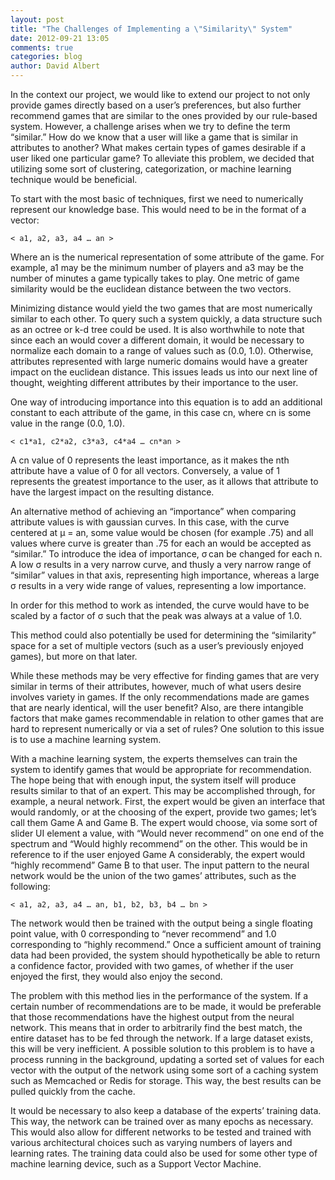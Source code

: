 ```yaml
---
layout: post
title: "The Challenges of Implementing a \"Similarity\" System"
date: 2012-09-21 13:05
comments: true
categories: blog
author: David Albert
---
```


In the context our project, we would like to extend our project to not only
provide games directly based on a user’s preferences, but also further recommend
games that are similar to the ones provided by our rule-based system. However, a
challenge arises when we try to define the term “similar.” How do we know that a
user will like a game that is similar in attributes to another? What makes
certain types of games desirable if a user liked one particular game? To
alleviate this problem, we decided that utilizing some sort of clustering,
categorization, or machine learning technique would be beneficial.

To start with the most basic of techniques, first we need to numerically
represent our knowledge base. This would need to be in the format of a vector:

    < a1, a2, a3, a4 … an >

Where an is the numerical representation of some attribute of the game. For
example, a1 may be the minimum number of players and a3 may be the number of
minutes a game typically takes to play. One metric of game similarity would be
the euclidean distance between the two vectors.

Minimizing distance would yield the two games that are most numerically similar
to each other. To query such a system quickly, a data structure such as an
octree or k-d tree could be used. It is also worthwhile to note that since each
an would cover a different domain, it would be necessary to normalize each
domain to a range of values such as (0.0, 1.0). Otherwise, attributes
represented with large numeric domains would have a greater impact on the
euclidean distance. This issues leads us into our next line of thought,
weighting different attributes by their importance to the user.

One way of introducing importance into this equation is to add an additional
constant to each  attribute of the game, in this case cn, where cn is some value
in the range (0.0, 1.0).

    < c1*a1, c2*a2, c3*a3, c4*a4 … cn*an >

A cn value of 0 represents the least importance, as it makes the nth attribute
have a value of 0 for all vectors. Conversely, a value of 1 represents the
greatest importance to the user, as it allows that attribute to have the largest
impact on the resulting distance.

An alternative method of achieving an “importance” when comparing attribute
values is with gaussian curves. In this case, with the curve centered at μ = an,
some value would be chosen (for example .75) and all values where curve is
greater than .75 for each an would be accepted as “similar.” To introduce the
idea of importance, σ can be changed for each n. A low σ results in a very
narrow curve, and thusly a very narrow range of “similar” values in that axis,
representing high importance, whereas a large σ results in a very wide range of
values, representing a low importance.

In order for this method to work as intended, the curve would have to be scaled
by a factor of σ such that the peak was always at a value of 1.0.

This method could also potentially be used for determining the “similarity”
space for a set of multiple vectors (such as a user’s previously enjoyed games),
but more on that later.

While these methods may be very effective for finding games that are very
similar in terms of their attributes, however, much of what users desire
involves variety in games. If the only recommendations made are games that are
nearly identical, will the user benefit? Also, are there intangible factors that
make games recommendable in relation to other games that are hard to represent
numerically or via a set of rules? One solution to this issue is to use a
machine learning system.

With a machine learning system, the experts themselves can train the system to
identify games that would be appropriate for recommendation. The hope being that
with enough input, the system itself will produce results similar to that of an
expert. This may be accomplished through, for example, a neural network. First,
the expert would be given an interface that would randomly, or at the choosing
of the expert, provide two games; let’s call them Game A and Game B. The expert
would choose, via some sort of slider UI element a value, with “Would never
recommend” on one end of the spectrum and “Would highly recommend” on the other.
This would be in reference to if the user enjoyed Game A considerably, the
expert would “highly recommend” Game B to that user. The input pattern to the
neural network would be the union of the two games’ attributes, such as the
following:

    < a1, a2, a3, a4 … an, b1, b2, b3, b4 … bn >

The network would then be trained with the output being a single floating point
value, with 0 corresponding to “never recommend” and 1.0 corresponding to
“highly recommend.” Once a sufficient amount of training data had been provided,
the system should hypothetically be able to return a confidence factor, provided
with two games, of whether if the user enjoyed the first, they would also enjoy
the second.

The problem with this method lies in the performance of the system. If a certain
number of recommendations are to be made, it would be preferable that those
recommendations have the highest output from the neural network. This means that
in order to arbitrarily find the best match, the entire dataset has to be fed
through the network. If a large dataset exists, this will be very inefficient. A
possible solution to this problem is to have a process running in the
background, updating a sorted set of values for each vector with the output of
the network using some sort of a caching system such as Memcached or Redis for
storage. This way, the best results can be pulled quickly from the cache.

It would be necessary to also keep a database of the experts’ training data.
This way, the network can be trained over as many epochs as necessary. This
would also allow for different networks to be tested and trained with various
architectural choices such as varying numbers of layers and learning rates. The
training data could also be used for some other type of machine learning device,
such as a Support Vector Machine.
